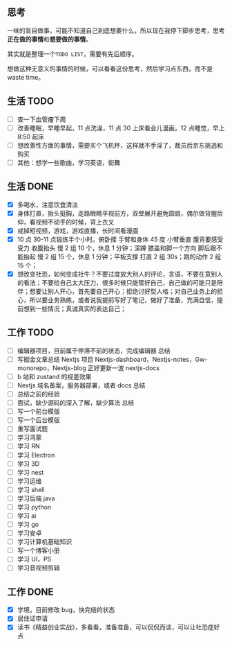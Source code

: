 ## 思考

一味的盲目做事，可能不知道自己到底想要什么，所以现在我停下脚步思考，思考**正在做的事情**和**想要做的事情**。

其实就是整理一个`TODO LIST`，需要有先后顺序。

想做这种无意义的事情的时候，可以看看这份思考，然后学习点东西，而不是 waste time。

## 生活 TODO

- [ ] 查一下血管瘤下周
- [ ] 改善睡眠，早睡早起，11 点洗澡，11 点 30 上床看会儿漫画，12 点睡觉，早上 8:50 起床
- [ ] 想改善性方面的事情，需要买个飞机杯，这样就不手淫了，裁员后京东挑选和购买
- [ ] 其他：想学一些歌曲，学习英语，街舞

## 生活 DONE

- [x] 多喝水，注意饮食清淡
- [x] 身体打直，抬头挺胸，走路眼睛平视前方，双壁展开避免圆肩，偶尔做背握后仰，看视频不动手的时候，背上衣叉
- [x] 戒掉短视频，游戏，游戏直播，长时间看漫画
- [x] 10 点 30-11 点锻炼半个小时。俯卧撑 手臂和身体 45 度 小臂垂直 腹背要感受受力 收腹抬头 慢 2 组 10 个，休息 1 分钟；深蹲 膝盖和脚一个方向 脚后跟不能抬起 慢 2 组 15 个，休息 1 分钟；平板支撑 打直 2 组 30s；跳的动作 2 组 15 个；
- [x] 想改变社恐，如何变成社牛？不要过度放大别人的评论，言语，不要在意别人的看法；不要给自己太大压力，很多时候只能管好自己，自己做的可能只是陪伴；想要让别人开心，首先要自己开心；拒绝讨好型人格；对自己业务上的担心，所以要业务熟练，或者说我提前写好了笔记，做好了准备，充满自信，提前想到一些情况；真诚真实的表达自己；

## 工作 TODO

- [ ] 编辑器项目，目前属于停滞不前的状态，完成编辑器 总结
- [ ] 写掘金文章总结 Nextjs 项目 Nextjs-dashboard，Nextjs-notes，Gw-monorepo，Nextjs-blog 正好更新一波 nextjs-docs
- [ ] b 站和 zustand 的视差效果
- [ ] Nextjs 域名备案，服务器部署，或者 docs 总结
- [ ] 总结之前的经验
- [ ] 面试，缺少源码的深入了解，缺少算法 总结
- [ ] 写一个前台模版
- [ ] 写一个后台模版
- [ ] 重写面试题
- [ ] 学习鸿蒙
- [ ] 学习 RN
- [ ] 学习 Electron
- [ ] 学习 3D
- [ ] 学习 nest
- [ ] 学习运维
- [ ] 学习 shell
- [ ] 学习后端 java
- [ ] 学习 python
- [ ] 学习 ai
- [ ] 学习 go
- [ ] 学习安卓
- [ ] 学习计算机基础知识
- [ ] 写一个博客小册
- [ ] 学习 UI，PS
- [ ] 学习音视频剪辑

## 工作 DONE

- [x] 学境，目前修改 bug，快完结的状态
- [x] 居住证申请
- [x] 读书《精益创业实战》，多看看，准备准备，可以侃侃而谈，可以让社恐症好点
